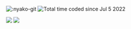 ![:nyako-git](https://count.getloli.com/get/@:Pazzan_github?theme=asoul)
<img src="https://wakatime.com/badge/user/a9a6a0b4-5214-46c2-92c7-bc0d702b3192.svg" alt="Total time coded since Jul 5 2022" />


<img src="https://github-readme-stats.vercel.app/api?username=pazzann&count_private=true&theme=midnight-purple&show_icons=true%22%3E">
<img src="https://github-readme-stats.vercel.app/api/top-langs?username=pazzann&count_private=true&theme=midnight-purple&layout=compact%22%3E">
